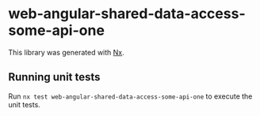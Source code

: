 # web-angular-shared-data-access-some-api-one

This library was generated with [Nx](https://nx.dev).

## Running unit tests

Run `nx test web-angular-shared-data-access-some-api-one` to execute the unit tests.

